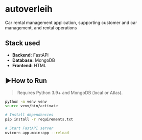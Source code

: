 # autoverleih
Car rental management application, supporting customer and car management, and rental operations

## Stack used

- **Backend:** FastAPI
- **Database:** MongoDB
- **Frontend:** HTML

## ▶How to Run
> Requires Python 3.9+ and MongoDB (local or Atlas).

```bash
python -m venv venv
source venv/bin/activate

# Install dependencies
pip install -r requirements.txt

# Start FastAPI server
uvicorn app.main:app --reload



